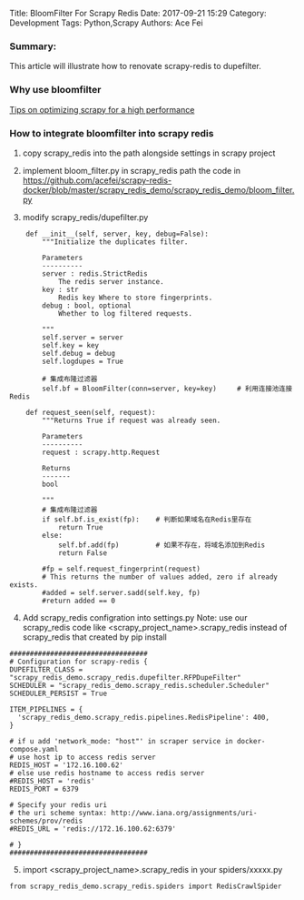 Title: BloomFilter For Scrapy Redis
Date: 2017-09-21 15:29
Category: Development
Tags: Python,Scrapy
Authors: Ace Fei

### Summary: 
This article will illustrate how to renovate scrapy-redis to dupefilter.

### Why use bloomfilter
[Tips on optimizing scrapy for a high performance](http://alexeyvishnevsky.com/2013/11/tips-on-optimizing-scrapy-for-a-high-performance/)

### How to integrate bloomfilter into scrapy redis
1. copy scrapy_redis into the path alongside settings in scrapy project

2. implement bloom_filter.py in scrapy_redis path
   the code in https://github.com/acefei/scrapy-redis-docker/blob/master/scrapy_redis_demo/scrapy_redis_demo/bloom_filter.py

3. modify scrapy_redis/dupefilter.py
```
    def __init__(self, server, key, debug=False):
        """Initialize the duplicates filter.

        Parameters
        ----------
        server : redis.StrictRedis
            The redis server instance.
        key : str
            Redis key Where to store fingerprints.
        debug : bool, optional
            Whether to log filtered requests.

        """
        self.server = server
        self.key = key
        self.debug = debug
        self.logdupes = True

        # 集成布隆过滤器
        self.bf = BloomFilter(conn=server, key=key)     # 利用连接池连接Redis

```
```
    def request_seen(self, request):
        """Returns True if request was already seen.

        Parameters
        ----------
        request : scrapy.http.Request

        Returns
        -------
        bool

        """
        # 集成布隆过滤器
        if self.bf.is_exist(fp):    # 判断如果域名在Redis里存在
            return True
        else:
            self.bf.add(fp)         # 如果不存在，将域名添加到Redis
            return False

        #fp = self.request_fingerprint(request)
        # This returns the number of values added, zero if already exists.
        #added = self.server.sadd(self.key, fp)
        #return added == 0

```
4. Add scrapy_redis configration into settings.py
Note: use our scrapy_redis code like <scrapy_project_name>.scrapy_redis instead of scrapy_redis that created by pip install
```
##################################
# Configuration for scrapy-redis {
DUPEFILTER_CLASS = "scrapy_redis_demo.scrapy_redis.dupefilter.RFPDupeFilter"
SCHEDULER = "scrapy_redis_demo.scrapy_redis.scheduler.Scheduler"
SCHEDULER_PERSIST = True

ITEM_PIPELINES = {
  'scrapy_redis_demo.scrapy_redis.pipelines.RedisPipeline': 400,
}

# if u add 'network_mode: "host"' in scraper service in docker-compose.yaml
# use host ip to access redis server
REDIS_HOST = '172.16.100.62'
# else use redis hostname to access redis server
#REDIS_HOST = 'redis'
REDIS_PORT = 6379

# Specify your redis uri
# the uri scheme syntax: http://www.iana.org/assignments/uri-schemes/prov/redis
#REDIS_URL = 'redis://172.16.100.62:6379'

# }
##################################

```
5. import <scrapy_project_name>.scrapy_redis in your spiders/xxxxx.py
```
from scrapy_redis_demo.scrapy_redis.spiders import RedisCrawlSpider
```
